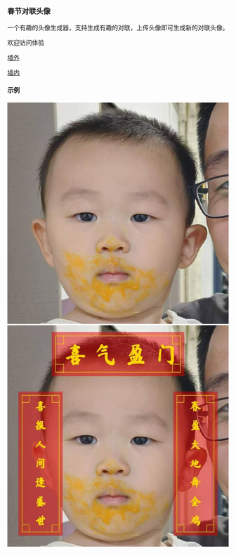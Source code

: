 ### 春节对联头像

一个有趣的头像生成器，支持生成有趣的对联，上传头像即可生成新的对联头像。

欢迎访问体验

[墙外](https://tools.xiongji.store)

[墙内](http://47.121.211.48)

#### 示例

![image](https://github.com/loving-irene/duilian/blob/main/imgs/%E5%BE%AE%E4%BF%A1%E5%9B%BE%E7%89%87_20250130000447.jpg)
![image](https://github.com/loving-irene/duilian/blob/main/imgs/%E5%BE%AE%E4%BF%A1%E5%9B%BE%E7%89%87_20250130000437.jpg)
